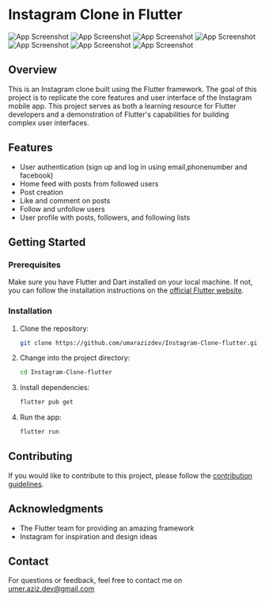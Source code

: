 # Instagram Clone in Flutter

![App Screenshot](assets/screenshot/1.jpg)
![App Screenshot](assets/screenshot/2.jpg)
![App Screenshot](assets/screenshot/3.jpg)
![App Screenshot](assets/screenshot/4.jpg)
![App Screenshot](assets/screenshot/5.jpg)
![App Screenshot](assets/screenshot/6.jpg)
![App Screenshot](assets/screenshot/7.jpg)

## Overview

This is an Instagram clone built using the Flutter framework. The goal of this project is to replicate the core features and user interface of the Instagram mobile app. This project serves as both a learning resource for Flutter developers and a demonstration of Flutter's capabilities for building complex user interfaces.

## Features

- User authentication (sign up and log in using email,phonenumber and facebook)
- Home feed with posts from followed users
- Post creation
- Like and comment on posts
- Follow and unfollow users
- User profile with posts, followers, and following lists

## Getting Started

### Prerequisites

Make sure you have Flutter and Dart installed on your local machine. If not, you can follow the installation instructions on the [official Flutter website](https://flutter.dev/docs/get-started/install).

### Installation

1. Clone the repository:

    ```bash
    git clone https://github.com/umarazizdev/Instagram-Clone-flutter.git
    ```

2. Change into the project directory:

    ```bash
    cd Instagram-Clone-flutter
    ```

3. Install dependencies:

    ```bash
    flutter pub get
    ```

4. Run the app:

    ```bash
    flutter run
    ```

## Contributing

If you would like to contribute to this project, please follow the [contribution guidelines](CONTRIBUTING.md).


## Acknowledgments

- The Flutter team for providing an amazing framework
- Instagram for inspiration and design ideas

## Contact

For questions or feedback, feel free to contact me on umer.aziz.dev@gmail.com
